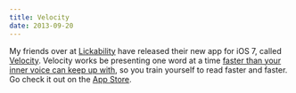```yaml
---
title: Velocity
date: 2013-09-20
---
```



My friends over at [Lickability](http://lickability.com) have released their new app for iOS 7, called [Velocity](http://velocityapp.com). Velocity works be presenting one word at a time [faster than your inner voice can keep up with](http://appadvice.com/review/quickadvice-velocity), so you train yourself to read faster and faster. Go check it out on the [App Store](https://itunes.apple.com/us/app/id675410630?mt=8&uo=4&at=10l4Vh).


  